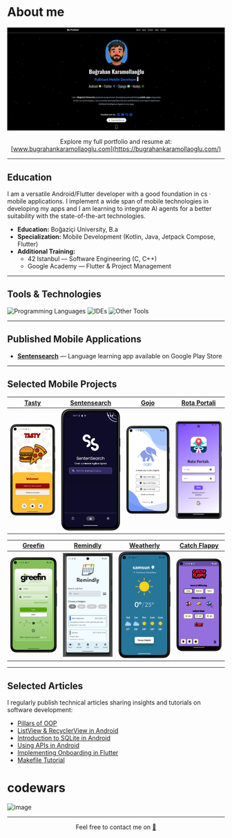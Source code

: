 # About me

[![Portfolio Preview](./readme_files/portfolio.png)](https://bugrahankaramollaoglu.com)

<div align="center">

Explore my full portfolio and resume at:  
[www.bugrahankaramollaoglu.com](https://bugrahankaramollaoglu.com/)

</div>

---

## Education
I am a versatile Android/Flutter developer with a good foundation in cs · mobile applications. I implement a wide span of mobile technologies in developing my apps and I am learning to integrate AI agents for a better suitability with the state-of-the-art technologies. 

- **Education:** Boğaziçi University, B.a
- **Specialization:** Mobile Development (Kotlin, Java, Jetpack Compose, Flutter)  
- **Additional Training:**  
  - 42 Istanbul — Software Engineering (C, C++)  
  - Google Academy — Flutter & Project Management

---


## Tools & Technologies

<img src="https://skillicons.dev/icons?i=kotlin,flutter,java,c,cpp,python" alt="Programming Languages" />  
<img src="https://skillicons.dev/icons?i=vscode,androidstudio,idea" alt="IDEs" />  
<img src="https://skillicons.dev/icons?i=git,firebase,linux,figma" alt="Other Tools" />  

---

## Published Mobile Applications

- **[Sentensearch](https://play.google.com/store/apps/details?id=com.bugrahankaramollaoglu.sentensearch)** — Language learning app available on Google Play Store

---

## Selected Mobile Projects

| [Tasty](https://github.com/bugrahankaramollaoglu/tasty) | [Sentensearch](https://github.com/bugrahankaramollaoglu/sentensearch) | [Gojo](https://github.com/bugrahankaramollaoglu/gojo) | [Rota Portali](https://github.com/bugrahankaramollaoglu/rota_portali) |
|:-------------------------:|:------------------------------:|:-----------------------:|:-------------------:|
| <img src="https://github.com/bugrahankaramollaoglu/bugrahankaramollaoglu/blob/main/readme_files/tasty.png" width="200" alt="Tasty app screenshot"/> | <img src="https://github.com/bugrahankaramollaoglu/bugrahankaramollaoglu/blob/main/readme_files/sentensearch.png" width="200" alt="Sentensearch app screenshot"/> | <img src="https://github.com/bugrahankaramollaoglu/bugrahankaramollaoglu/blob/main/readme_files/gojo.png" width="200" alt="Gojo app screenshot"/> | <img src="https://github.com/bugrahankaramollaoglu/bugrahankaramollaoglu/blob/main/readme_files/rota_portali.png" width="200" alt="Rota Portali app screenshot"/> |

| [Greefin](https://github.com/bugrahankaramollaoglu/greefin) | [Remindly](https://github.com/bugrahankaramollaoglu/remindly) | [Weatherly](https://github.com/bugrahankaramollaoglu/weatherly) | [Catch Flappy](https://github.com/bugrahankaramollaoglu/catch-flappy) |
|:-------------------------:|:------------------------------:|:-----------------:|:-----------------:|
| <img src="https://github.com/bugrahankaramollaoglu/bugrahankaramollaoglu/blob/main/readme_files/greefin.png" width="200" alt="Greefin app screenshot"/> | <img src="https://github.com/bugrahankaramollaoglu/bugrahankaramollaoglu/blob/main/readme_files/remindly.png" width="200" alt="Remindly app screenshot"/> | <img src="https://github.com/bugrahankaramollaoglu/bugrahankaramollaoglu/blob/main/readme_files/weatherly.png" width="200" alt="Weatherly app screenshot"/> | <img src="https://github.com/bugrahankaramollaoglu/bugrahankaramollaoglu/blob/main/readme_files/catch_flappy.png" width="200" alt="Catch Flappy app screenshot"/> |

---

## Selected Articles

I regularly publish technical articles sharing insights and tutorials on software development:

- [Pillars of OOP](https://medium.com/@bugrakaramollaoglu/pillars-of-oop-ed42fb6d29e8)  
- [ListView & RecyclerView in Android](https://medium.com/@bugrakaramollaoglu/listview-and-recyclerview-android-78e4d38b23c6)  
- [Introduction to SQLite in Android](https://medium.com/@bugrakaramollaoglu/sqlite-nedir-nas%C4%B1l-kullan%C4%B1l%C4%B1r-c0a766e0519e)  
- [Using APIs in Android](https://medium.com/@bugrakaramollaoglu/%C3%BCcretsiz-api-kaynaklar%C4%B1-nas%C4%B1l-kullan%C4%B1l%C4%B1r-hava-durumu-68036a06d3e2)  
- [Implementing Onboarding in Flutter](https://medium.com/@bugrahankaramollaoglu/how-to-implement-onboarding-in-flutter-a334386dfb9b)  
- [Makefile Tutorial](https://medium.com/@bugrakaramollaoglu/makefile-tutorial-e95b25078633)

# codewars
![image](https://www.codewars.com/users/bugrahankaramollaoglu/badges/large)

---

<div align="center">
  Feel free to contact me on  
  <a href="mailto:bugrahankaramollaoglu@gmail.com" title="Send Email">📧</a>
</div>
